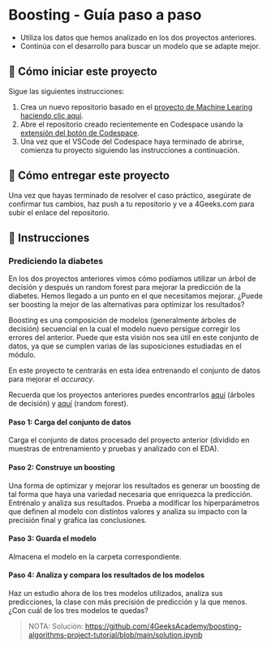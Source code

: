 # Boosting - Guía paso a paso

- Utiliza los datos que hemos analizado en los dos proyectos anteriores.
- Continúa con el desarrollo para buscar un modelo que se adapte mejor.

## 🌱  Cómo iniciar este proyecto

Sigue las siguientes instrucciones:

1. Crea un nuevo repositorio basado en el [proyecto de Machine Learing](https://github.com/4GeeksAcademy/machine-learning-python-template/generate) [haciendo clic aquí](https://github.com/4GeeksAcademy/machine-learning-python-template).
2. Abre el repositorio creado recientemente en Codespace usando la [extensión del botón de Codespace](https://docs.github.com/en/codespaces/developing-in-codespaces/creating-a-codespace-for-a-repository#creating-a-codespace-for-a-repository).
3. Una vez que el VSCode del Codespace haya terminado de abrirse, comienza tu proyecto siguiendo las instrucciones a continuación.

## 🚛 Cómo entregar este proyecto

Una vez que hayas terminado de resolver el caso práctico, asegúrate de confirmar tus cambios, haz push a tu repositorio y ve a 4Geeks.com para subir el enlace del repositorio.

## 📝 Instrucciones

### Prediciendo la diabetes

En los dos proyectos anteriores vimos cómo podíamos utilizar un árbol de decisión y después un random forest para mejorar la predicción de la diabetes. Hemos llegado a un punto en el que necesitamos mejorar. ¿Puede ser boosting la mejor de las alternativas para optimizar los resultados?

Boosting es una composición de modelos (generalmente árboles de decisión) secuencial en la cual el modelo nuevo persigue corregir los errores del anterior. Puede que esta visión nos sea útil en este conjunto de datos, ya que se cumplen varias de las suposiciones estudiadas en el módulo.

En este proyecto te centrarás en esta idea entrenando el conjunto de datos para mejorar el $accuracy$.

Recuerda que los proyectos anteriores puedes encontrarlos [aquí](https://github.com/4GeeksAcademy/decision-tree-project-tutorial) (árboles de decisión) y [aquí](https://github.com/4GeeksAcademy/random-forest-project-tutorial) (random forest).

#### Paso 1: Carga del conjunto de datos

Carga el conjunto de datos procesado del proyecto anterior (dividido en muestras de entrenamiento y pruebas y analizado con el EDA).

#### Paso 2: Construye un boosting

Una forma de optimizar y mejorar los resultados es generar un boosting de tal forma que haya una variedad necesaria que enriquezca la predicción. Entrénalo y analiza sus resultados. Prueba a modificar los hiperparámetros que definen al modelo con distintos valores y analiza su impacto con la precisión final y grafica las conclusiones.

#### Paso 3: Guarda el modelo

Almacena el modelo en la carpeta correspondiente.

#### Paso 4: Analiza y compara los resultados de los modelos

Haz un estudio ahora de los tres modelos utilizados, analiza sus predicciones, la clase con más precisión de predicción y la que menos. ¿Con cuál de los tres modelos te quedas?

> NOTA: Solución: https://github.com/4GeeksAcademy/boosting-algorithms-project-tutorial/blob/main/solution.ipynb